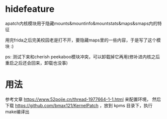 # hidefeature

apatch内核模块用于隐藏mounts&mountinfo&mountstats&maps&smaps内的特征

用完frida之后完美校园老是打不开，要隐藏maps里的一些内容，于是写了这个模块 :)

ps: 测试下来和cherish peekaboo模块冲突，可以卸载掉它再用(修补进内核之后重启之后还会回来，卸载也没事)

# 用法
参考文章 https://www.52pojie.cn/thread-1977664-1-1.html 来配置环境，
然后下载 https://github.com/bmax121/KernelPatch ，放到 kpms 目录下，执行make编译出 
